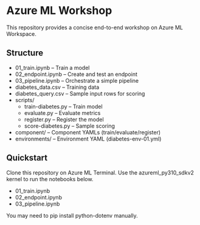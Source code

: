 # Azure ML Workshop

This repository provides a concise end-to-end workshop on Azure ML Workspace.

## Structure

- 01_train.ipynb – Train a model
- 02_endpoint.ipynb – Create and test an endpoint
- 03_pipeline.ipynb – Orchestrate a simple pipeline
- diabetes_data.csv – Training data
- diabetes_query.csv – Sample input rows for scoring
- scripts/
  - train-diabetes.py – Train model
  - evaluate.py – Evaluate metrics
  - register.py – Register the model
  - score-diabetes.py – Sample scoring
- component/ – Component YAMLs (train/evaluate/register)
- environments/ – Environment YAML (diabetes-env-01.yml)

## Quickstart

Clone this repository on Azure ML Terminal.
Use the azureml_py310_sdkv2 kernel to run the notebooks below.

- 01_train.ipynb
- 02_endpoint.ipynb
- 03_pipeline.ipynb

You may need to pip install python-dotenv manually.
